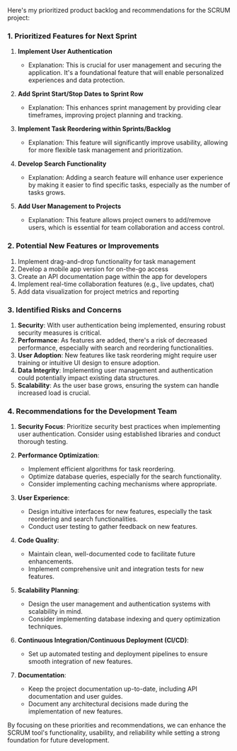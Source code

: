 Here's my prioritized product backlog and recommendations for the SCRUM project:

### 1. Prioritized Features for Next Sprint

1. **Implement User Authentication**
   - Explanation: This is crucial for user management and securing the application. It's a foundational feature that will enable personalized experiences and data protection.

2. **Add Sprint Start/Stop Dates to Sprint Row**
   - Explanation: This enhances sprint management by providing clear timeframes, improving project planning and tracking.

3. **Implement Task Reordering within Sprints/Backlog**
   - Explanation: This feature will significantly improve usability, allowing for more flexible task management and prioritization.

4. **Develop Search Functionality**
   - Explanation: Adding a search feature will enhance user experience by making it easier to find specific tasks, especially as the number of tasks grows.

5. **Add User Management to Projects**
   - Explanation: This feature allows project owners to add/remove users, which is essential for team collaboration and access control.

### 2. Potential New Features or Improvements

1. Implement drag-and-drop functionality for task management
2. Develop a mobile app version for on-the-go access
3. Create an API documentation page within the app for developers
4. Implement real-time collaboration features (e.g., live updates, chat)
5. Add data visualization for project metrics and reporting

### 3. Identified Risks and Concerns

1. **Security**: With user authentication being implemented, ensuring robust security measures is critical.
2. **Performance**: As features are added, there's a risk of decreased performance, especially with search and reordering functionalities.
3. **User Adoption**: New features like task reordering might require user training or intuitive UI design to ensure adoption.
4. **Data Integrity**: Implementing user management and authentication could potentially impact existing data structures.
5. **Scalability**: As the user base grows, ensuring the system can handle increased load is crucial.

### 4. Recommendations for the Development Team

1. **Security Focus**: Prioritize security best practices when implementing user authentication. Consider using established libraries and conduct thorough testing.

2. **Performance Optimization**: 
   - Implement efficient algorithms for task reordering.
   - Optimize database queries, especially for the search functionality.
   - Consider implementing caching mechanisms where appropriate.

3. **User Experience**: 
   - Design intuitive interfaces for new features, especially the task reordering and search functionalities.
   - Conduct user testing to gather feedback on new features.

4. **Code Quality**:
   - Maintain clean, well-documented code to facilitate future enhancements.
   - Implement comprehensive unit and integration tests for new features.

5. **Scalability Planning**:
   - Design the user management and authentication systems with scalability in mind.
   - Consider implementing database indexing and query optimization techniques.

6. **Continuous Integration/Continuous Deployment (CI/CD)**:
   - Set up automated testing and deployment pipelines to ensure smooth integration of new features.

7. **Documentation**:
   - Keep the project documentation up-to-date, including API documentation and user guides.
   - Document any architectural decisions made during the implementation of new features.

By focusing on these priorities and recommendations, we can enhance the SCRUM tool's functionality, usability, and reliability while setting a strong foundation for future development.